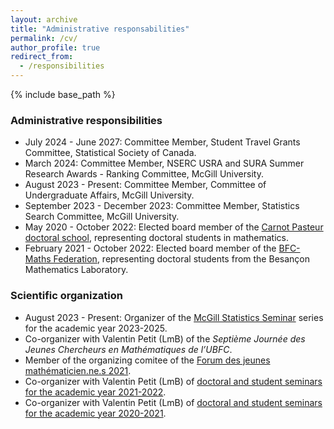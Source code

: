 ```yaml
---
layout: archive
title: "Administrative responsabilities"
permalink: /cv/
author_profile: true
redirect_from:
  - /responsibilities
---
```


{% include base_path %}

### Administrative responsibilities

- July 2024 - June 2027: Committee Member, Student Travel Grants Committee, Statistical Society of Canada.
- March 2024: Committee Member, NSERC USRA and SURA Summer Research Awards - Ranking Committee, McGill University.
- August 2023 - Present: Committee Member, Committee of Undergraduate Affairs, McGill University.
- September 2023 - December 2023: Committee Member, Statistics Search Committee, McGill University.
- May 2020 - October 2022: Elected board member of the [Carnot Pasteur doctoral school](https://cp.ubfc.fr), representing doctoral students in mathematics.
- February 2021 - October 2022: Elected board member of the [BFC-Maths Federation](https://bfcm.math.cnrs.fr), representing doctoral students from the Besançon Mathematics Laboratory.

### Scientific organization

- August 2023 - Present: Organizer of the [McGill Statistics Seminar](https://mcgillstat.github.io) series for the academic year 2023-2025. 
- Co-organizer with Valentin Petit (LmB) of the *Septième Journée des Jeunes Chercheurs en Mathématiques de l’UBFC*.
- Member of the organizing comitee of the [Forum des jeunes mathématicien.ne.s 2021](https://jmb2021.sciencesconf.org).
- Co-organizer with Valentin Petit (LmB) of [doctoral and student seminars for the academic year 2021-2022](https://lmb.univ-fcomte.fr/Archives-des-seminaires-2021-2022).
- Co-organizer with Valentin Petit (LmB) of [doctoral and student seminars for the academic year 2020-2021](https://lmb.univ-fcomte.fr/Archives-des-seminaires-2020-2021).

